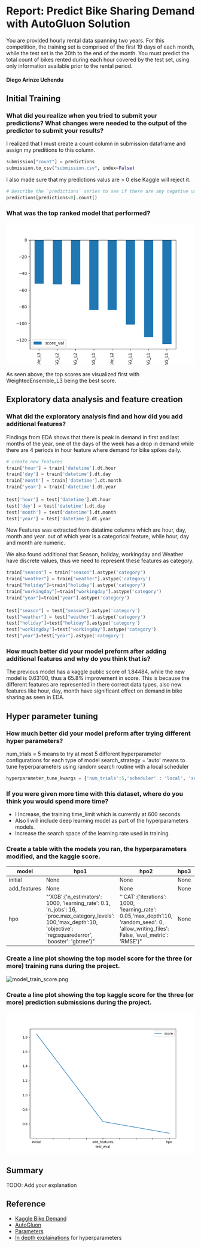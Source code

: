# Report: Predict Bike Sharing Demand with AutoGluon Solution

You are provided hourly rental data spanning two years. For this competition, the training set is comprised of the first 19 days of each month, while the test set is the 20th to the end of the month. You must predict the total count of bikes rented during each hour covered by the test set, using only information available prior to the rental period.

#### Diego Arinze Uchendu

## Initial Training
### What did you realize when you tried to submit your predictions? What changes were needed to the output of the predictor to submit your results?

I realized that I must create a count column in submission dataframe and assign my preditions to this column.
```py
submission["count"] = predictions
submission.to_csv("submission.csv", index=False)
```

I also made sure that my predictions valus are > 0 else Kaggle will reject it.
```py
# Describe the `predictions` series to see if there are any negative values
predictions[predictions<0].count()
```

### What was the top ranked model that performed?

![model Performance](screenshots/1_model_performance.png)

As seen above, the top scores are visualized first with WeightedEnsemble_L3 being the best score.

## Exploratory data analysis and feature creation
### What did the exploratory analysis find and how did you add additional features?

Findings from EDA shows that there is peak in demand in first and last months of the year, one of the days of the week has a drop in demand while there are 4 periods in hour feature where demand for bike spikes daily.

```py
# create new features
train['hour'] = train['datetime'].dt.hour
train['day'] = train['datetime'].dt.day
train['month'] = train['datetime'].dt.month
train['year'] = train['datetime'].dt.year

test['hour'] = test['datetime'].dt.hour
test['day'] = test['datetime'].dt.day
test['month'] = test['datetime'].dt.month
test['year'] = test['datetime'].dt.year
```

New Features was extracted from datatime columns which are hour, day, month and year. out of which year is a categorical feature, while hour, day and month are numeric.

We also found additional that Season, holiday, workingday and Weather have discrete values, thus we need to represent these features as category.
```py
train["season"] = train["season"].astype('category')
train["weather"] = train["weather"].astype('category')
train["holiday"]=train["holiday"].astype('category')
train["workingday"]=train["workingday"].astype('category')
train["year"]=train["year"].astype('category')

test["season"] = test["season"].astype('category')
test["weather"] = test["weather"].astype('category')
test["holiday"]=test["holiday"].astype('category')
test["workingday"]=test["workingday"].astype('category')
test["year"]=test["year"].astype('category')
```


### How much better did your model preform after adding additional features and why do you think that is?

The previous model has a kaggle public score of 1.84484, while the new model is 0.63100, thus a 65.8% improvement in score.
This is because the different features are represented in there correct data types, also new features like hour, day, month have significant effect on demand in bike sharing as seen in EDA.

## Hyper parameter tuning
### How much better did your model preform after trying different hyper parameters?

num_trials = 5  means to try at most 5 different hyperparameter configurations for each type of model
search_strategy = 'auto'  means to tune hyperparameters using random search routine with a local scheduler

```py
hyperparameter_tune_kwargs = {'num_trials':5,'scheduler' : 'local', 'searcher': 'auto'}
```

### If you were given more time with this dataset, where do you think you would spend more time?

* I Increase, the training time_limit which is currently at 600 seconds.
* Also I will include deep learning model as part of the hyperparameters models.
* Increase the search space of the learning rate used in training.

### Create a table with the models you ran, the hyperparameters modified, and the kaggle score.
|model|hpo1|hpo2|hpo3|score|
|--|--|--|--|--|
|initial|None|None|None|1.84484|
|add_features|None|None|None|0.63100|
|hpo|"'XGB':{'n_estimators': 1000, 'learning_rate': 0.1, 'n_jobs': 16, 'proc.max_category_levels': 100,'max_depth':10, 'objective': 'reg:squarederror', 'booster': 'gbtree'}"|"'CAT':{'iterations': 1000, 'learning_rate': 0.05,'max_depth':10, 'random_seed': 0, 'allow_writing_files': False, 'eval_metric': 'RMSE'}"|None|0.46968|

### Create a line plot showing the top model score for the three (or more) training runs during the project.


![model_train_score.png]('screenshots/model_train_score.png')

### Create a line plot showing the top kaggle score for the three (or more) prediction submissions during the project.

![model_test_score.png](screenshots/model_test_score.png)

## Summary
TODO: Add your explanation

## Reference

* [Kaggle Bike Demand](https://www.kaggle.com/competitions/bike-sharing-demand/data)
* [AutoGluon](https://auto.gluon.ai/stable/api/autogluon.task.html)
* [Parameters](https://auto.gluon.ai/0.2.0/api/autogluon.task.html)
* [In depth explainations](https://auto.gluon.ai/dev/tutorials/tabular_prediction/tabular-indepth.html#prediction-options-inference) for hyperparameters


